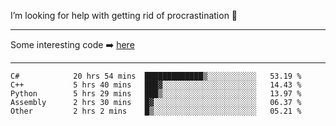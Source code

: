 I’m looking for help with getting rid of procrastination 🤔

-----

Some interesting code :arrow_right: [here](https://github.com/zhen8838/playground)

-----

<!--START_SECTION:waka-->

```text
C#            20 hrs 54 mins  █████████████▒░░░░░░░░░░░   53.19 %
C++           5 hrs 40 mins   ███▓░░░░░░░░░░░░░░░░░░░░░   14.43 %
Python        5 hrs 29 mins   ███▒░░░░░░░░░░░░░░░░░░░░░   13.97 %
Assembly      2 hrs 30 mins   █▓░░░░░░░░░░░░░░░░░░░░░░░   06.37 %
Other         2 hrs 2 mins    █▒░░░░░░░░░░░░░░░░░░░░░░░   05.21 %
```

<!--END_SECTION:waka-->

<!--
**zhen8838/zhen8838** is a ✨ _special_ ✨ repository because its `README.md` (this file) appears on your GitHub profile.

Here are some ideas to get you started:

- 🔭 I’m currently working on ...
- 🌱 I’m currently learning ...
- 👯 I’m looking to collaborate on ...
 ...
- 💬 Ask me about ...
- 📫 How to reach me: ...
- 😄 Pronouns: ...
- ⚡ Fun fact: ...
-->
